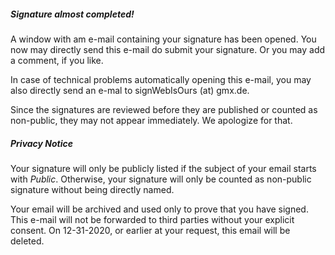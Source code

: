 ---
---
##### Signature almost completed!


A window with am e-mail containing your signature has been opened. You now may directly send this e-mail do submit your signature. Or you may add a comment, if you like.

In case of technical problems automatically opening this e-mail, you may also directly send an e-mal to signWebIsOurs (at) gmx.de.

Since the signatures are reviewed before they are published or counted as non-public, they may not appear immediately. We apologize for that.

##### Privacy Notice

Your signature will only be publicly listed if the subject of your email starts with _Public_. Otherwise, your signature will only be counted as non-public signature without being directly named.

Your email will be archived and used only to prove that you have signed. This e-mail will not be forwarded to third parties without your explicit consent. On 12-31-2020, or earlier at your request, this email will be deleted.
